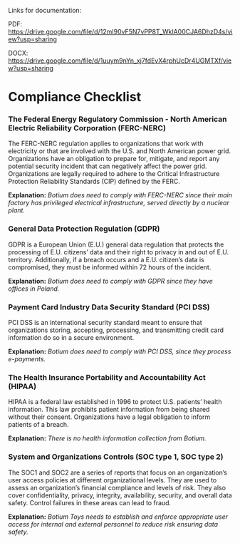 Links for documentation:

PDF: https://drive.google.com/file/d/12mI90vF5N7vPP8T_WklA00CJA6DhzD4s/view?usp=sharing

DOCX: https://drive.google.com/file/d/1uuym9nYn_xj7fdEvX4rphUcDr4UGMTXf/view?usp=sharing

# Compliance Checklist

### The Federal Energy Regulatory Commission - North American Electric Reliability Corporation (FERC-NERC)

The FERC-NERC regulation applies to organizations that work with electricity or that are involved with the U.S. and North American power grid. 
Organizations have an obligation to prepare for, mitigate, and report any potential security incident that can negatively affect the power grid. Organizations are legally required to adhere to the 
Critical Infrastructure Protection Reliability Standards (CIP) defined by the FERC.

**Explanation:** *Botium does need to comply with FERC-NERC since their main factory has privileged electrical infrastructure, served directly by a nuclear plant.*

### General Data Protection Regulation (GDPR)

GDPR is a European Union (E.U.) general data regulation that protects the processing of E.U. citizens’ data and their right to privacy in and out of E.U. territory. Additionally, if a breach occurs and a E.U. citizen’s data
is compromised, they must be informed within 72 hours of the incident.

**Explanation:** *Botium does need to comply with GDPR since they have offices in Poland.*

### Payment Card Industry Data Security Standard (PCI DSS)

PCI DSS is an international security standard meant to ensure that organizations storing, accepting, processing, and transmitting credit card information do so in a secure environment.

**Explanation:** *Botium does need to comply with PCI DSS, since they process e-payments.*

### The Health Insurance Portability and Accountability Act (HIPAA)

HIPAA is a federal law established in 1996 to protect U.S. patients’ health information. This law prohibits patient information from being shared without their consent.
Organizations have a legal obligation to inform patients of a breach.

**Explanation:** *There is no health information collection from Botium.*

### System and Organizations Controls (SOC type 1, SOC type 2)

The SOC1 and SOC2 are a series of reports that focus on an organization’s user access policies at different organizational levels. They are used to assess an organization’s financial compliance and levels
of risk. They also cover confidentiality, privacy, integrity, availability, security, and overall data safety. Control failures in these areas can lead to fraud.

**Explanation:** *Botium Toys needs to establish and enforce appropriate user access for internal and external personnel to reduce risk ensuring data safety.*
